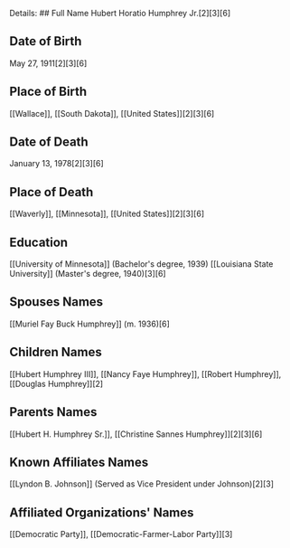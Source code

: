 Details: ## Full Name
Hubert Horatio Humphrey Jr.[2][3][6]

## Date of Birth
May 27, 1911[2][3][6]

## Place of Birth
[[Wallace]], [[South Dakota]], [[United States]][2][3][6]

## Date of Death
January 13, 1978[2][3][6]

## Place of Death
[[Waverly]], [[Minnesota]], [[United States]][2][3][6]

## Education
[[University of Minnesota]] (Bachelor's degree, 1939)
[[Louisiana State University]] (Master's degree, 1940)[3][6]

## Spouses Names
[[Muriel Fay Buck Humphrey]] (m. 1936)[6]

## Children Names
[[Hubert Humphrey III]],
[[Nancy Faye Humphrey]],
[[Robert Humphrey]],
[[Douglas Humphrey]][2]

## Parents Names
[[Hubert H. Humphrey Sr.]], 
[[Christine Sannes Humphrey]][2][3][6]

## Known Affiliates Names
[[Lyndon B. Johnson]] (Served as Vice President under Johnson)[2][3]

## Affiliated Organizations' Names
[[Democratic Party]],
[[Democratic-Farmer-Labor Party]][3]

